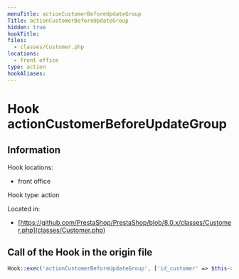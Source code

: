 ```yaml
---
menuTitle: actionCustomerBeforeUpdateGroup
Title: actionCustomerBeforeUpdateGroup
hidden: true
hookTitle: 
files:
  - classes/Customer.php
locations:
  - front office
type: action
hookAliases:
---
```


# Hook actionCustomerBeforeUpdateGroup

## Information

Hook locations: 
  - front office

Hook type: action

Located in: 
  - [https://github.com/PrestaShop/PrestaShop/blob/8.0.x/classes/Customer.php](classes/Customer.php)

## Call of the Hook in the origin file

```php
Hook::exec('actionCustomerBeforeUpdateGroup', ['id_customer' => $this->id, 'groups' => $list])
```